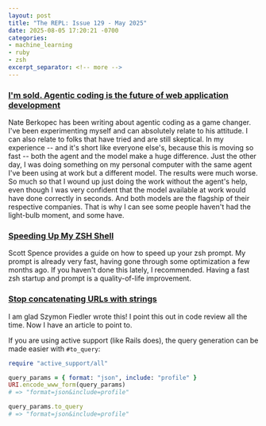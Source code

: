 ```yaml
---
layout: post
title: "The REPL: Issue 129 - May 2025"
date: 2025-08-05 17:20:21 -0700
categories:
- machine_learning
- ruby
- zsh
excerpt_separator: <!-- more -->
---
```


### [I'm sold. Agentic coding is the future of web application development][sold]

Nate Berkopec has been writing about agentic coding as a game changer. I've been experimenting myself and can absolutely relate to his attitude. I can also relate to folks that have tried and are still skeptical. In my experience -- and it's short like everyone else's, because this is moving so fast -- both the agent and the model make a huge difference. Just the other day, I was doing something on my personal computer with the same agent I've been using at work but a different model. The results were much worse. So much so that I wound up just doing the work without the agent's help, even though I was very confident that the model available at work would have done correctly in seconds. And both models are the flagship of their respective companies. That is why I can see some people haven't had the light-bulb moment, and some have.

### [Speeding Up My ZSH Shell][zsh]

Scott Spence provides a guide on how to speed up your zsh prompt. My prompt is already very fast, having gone through some optimization a few months ago. If you haven't done this lately, I recommended. Having a fast zsh startup and prompt is a quality-of-life improvement.

### [Stop concatenating URLs with strings][urls]

I am glad Szymon Fiedler wrote this! I point this out in code review all the time. Now I have an article to point to.

If you are using active support (like Rails does), the query generation can be made easier with `#to_query`:

```ruby
require "active_support/all"

query_params = { format: "json", include: "profile" }
URI.encode_www_form(query_params)
# => "format=json&include=profile"

query_params.to_query
# => "format=json&include=profile"
```

[sold]: https://bsky.app/profile/nateberkopec.bsky.social/post/3ltzswz5eob2x
[zsh]: https://scottspence.com/posts/speeding-up-my-zsh-shell
[urls]: https://blog.arkency.com/stop-concatenating-urls-with-strings/
